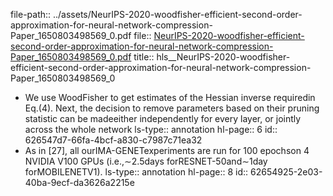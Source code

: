 file-path:: ../assets/NeurIPS-2020-woodfisher-efficient-second-order-approximation-for-neural-network-compression-Paper_1650803498569_0.pdf
file:: [NeurIPS-2020-woodfisher-efficient-second-order-approximation-for-neural-network-compression-Paper_1650803498569_0.pdf](../assets/NeurIPS-2020-woodfisher-efficient-second-order-approximation-for-neural-network-compression-Paper_1650803498569_0.pdf)
title:: hls__NeurIPS-2020-woodfisher-efficient-second-order-approximation-for-neural-network-compression-Paper_1650803498569_0
- We use WoodFisher to get estimates of the Hessian inverse requiredin Eq.(4).  Next, the decision to remove parameters based on their pruning statistic can be madeeither independently for every layer, or jointly across the whole network
  ls-type:: annotation
  hl-page:: 6
  id:: 626547d7-66fa-4bcf-a830-c7987c71ea32
- As  in  [27],  all  ourIMA-GENETexperiments are run for 100 epochson  4  NVIDIA  V100  GPUs  (i.e.,∼2.5days  forRESNET-50and∼1day  forMOBILENETV1).
  ls-type:: annotation
  hl-page:: 8
  id:: 62654925-2e03-40ba-9ecf-da3626a2215e